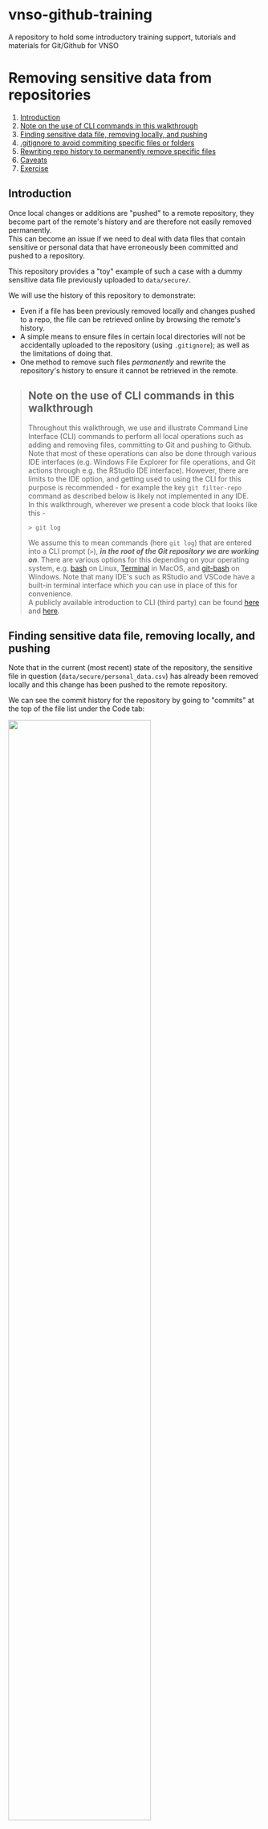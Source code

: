 # vnso-github-training
A repository to hold some introductory training support, tutorials and materials for Git/Github for VNSO

# Removing sensitive data from repositories

1. [Introduction](#introduction)
2. [Note on the use of CLI commands in this walkthrough](#cli)
3. [Finding sensitive data file, removing locally, and pushing](#removeandpush)
4. [.gitignore to avoid commiting specific files or folders](#gitignore)
5. [Rewriting repo history to permanently remove specific files](#historyrewrite)
6. [Caveats](#caveats)
7. [Exercise](#exercise)

## Introduction<a id="introduction"></a>

Once local changes or additions are "pushed" to a remote repository, they become part of the remote's history and are therefore not easily removed permanently.  
This can become an issue if we need to deal with data files that contain sensitive or personal data that have erroneously been committed and pushed to a repository.  
  
This repository provides a "toy" example of such a case with a dummy sensitive data file previously uploaded to `data/secure/`.  

We will use the history of this repository to demonstrate:  

- Even if a file has been previously removed locally and changes pushed to a repo, the file can be retrieved online by browsing the remote's history.
- A simple means to ensure files in certain local directories will not be accidentally uploaded to the repository (using `.gitignore`); as well as the limitations of doing that.
- One method to remove such files _permanently_ and rewrite the repository's history to ensure it cannot be retrieved in the remote.

>## Note on the use of CLI commands in this walkthrough <a id="cli"></a>
>Throughout this walkthrough, we use and illustrate Command Line Interface (CLI) commands to perform all local operations such as adding and removing files, committing to Git and pushing to Github. Note that most of these operations can also be done through various IDE interfaces (e.g. Windows File Explorer for file operations, and Git actions through e.g. the RStudio IDE interface). However, there are limits to the IDE option, and getting used to using the CLI for this purpose is recommended - for example the key `git filter-repo` command as described below is likely not implemented in any IDE.  
In this walkthrough, wherever we present a code block that looks like this - 
>```
> > git log
>```
>We assume this to mean commands (here `git log`) that are entered into a CLI prompt (`>`), ___in the root of the Git repository we are working on___. There are various options for this depending on your operating system, e.g. [bash](https://www.freecodecamp.org/news/linux-command-line-bash-tutorial/) on Linux, [Terminal](https://support.apple.com/en-gb/guide/terminal/welcome/mac) in MacOS, and [git-bash](https://www.atlassian.com/git/tutorials/git-bash) on Windows. Note that many IDE's such as RStudio and VSCode have a built-in terminal interface which you can use in place of this for convenience.  
A publicly available introduction to CLI (third party) can be found [here](https://blog.testproject.io/2021/03/30/a-beginners-guide-to-command-line-interface-cli/) and [here](https://www.atlassian.com/git/tutorials/git-bash). 

## Finding sensitive data file, removing locally, and pushing <a id="removeandpush"></a>

Note that in the current (most recent) state of the repository, the sensitive file in question (`data/secure/personal_data.csv`) has already been removed locally and this change has been pushed to the remote repository.

We can see the commit history for the repository by going to "commits" at the top of the file list under the Code tab:

<img align="center" src="images/commit_history.jpg" width=75%>
  
We can look at the state of the repository at previous commits by clicking on the <> buttons, "Browse the repository at this point in the history":  

<img align="center" src="images/browse_previous_commit.jpg" width=75%>
  
Going down to commit [#08e533a](https://github.com/Vanuatu-National-Statistics-Office/vnso-github-training/commit/08e533a64ec1d3a7afc748332cd227a6d0e88ed5), we can see that at that point the repo had a file `data/secure/personal_data.csv`:  

<img align="center" src="images/file_in_secure_folder.jpg" width=75%>  
  

From this point onwards, this file was removed locally and the changes pushed to the remote repository.

```{console}
> rm data/secure/personal_data.csv
> git add data/secure/personal_data.csv
> git commit -m "Oops I added a file that shouldn't be included, I have now removed it locally"
> git push
```

This resulted in commit [#d42605b](https://github.com/Vanuatu-National-Statistics-Office/vnso-github-training/commit/d42605bb65c9d2d35edeb35cf280f3f7bf6e2cd0); where the file in question no longer exists.  
However, it is important to stress that as per the above, all that is needed to retrieve the deleted file is to go to the history, browse the commit before the file was deleted, and viewing or downloading its source - in a public repository anyone could do this.
Indeed, in your local repository you can "checkout" any of the previous commits, which allows you to browse previous versions of the working directory, using the following CLI commands:

```{console}
> git checkout 08e533a
> ls data/secure
```
This should show the file as being present (at this point in the history). 

> Note that after you've "checked out" a previous commit, you are no longer working on the most recent (`HEAD`) of the repository (you will see a warning related to this when you checked out the commit as above). 

To switch the local repository back to the most current state:

```{console}
> git switch -
```

## .gitignore to avoid commiting specific files or folders <a id="gitignore"></a>

The `.gitignore` file in the root of a git repository is essentially a list of rules of specific files, file types, directories or file patterns that will always be excluded from any commits.  
Any references to files or directory names in this list will not be included in any commits _from the point they are added to the list_.
Format of this file is really quite straightforward but some further details and examples can be found [here](https://www.atlassian.com/git/tutorials/saving-changes/gitignore), for example.

Note that until the contents of the `data/secure` folder are added to the `.gitignore` file, it is easy to add new files to this folder and accidentally include them in commits pushed to the remote repository.
To address this, we can add the whole of the the `data/secure/` folder to the `.gitignore` file, by adding the line

```
data/secure/*
```

to the `.gitignore` file, and committing and pushing that change. Note the /* at the end of the line above - this is crucial to ensure the _entire contents_ of this folder is ignored, rather than just a single file.

With this new change to the `.gitignore`, we can add any files we like to this folder in our _local_ repository, but these changes will not be added to any commits, avoiding accidental commits of these.  
To illustrate, we can add a new sensitive file:

```
> touch data/secure/new_data_kept_locally.csv
```
Running `git status`, `git add .` and `git commit -m "Added data to data/secure/ folder"` now reports that nothing has been added to the repository - because the folder `data/secure` and all its content are being ignored.

```
> git add .
> git commit -m "Added data to data/secure/ folder"

On branch building_history
Your branch is up to date with 'origin/building_history'.

nothing to commit, working tree clean

```
This gives a good way to work with sensitive data locally while keeping this out of the remote repository.
In a directory structure that splits `data/open` and `data/secure`, it is good practice to ensure the latter folder is always included in the `.gitignore` file from the start of any work on the repository.  
__It is also important to stress that if this addition is made to the `.gitignore` file _after files had already been included in that folder_, these files are still recoverable through the repository history as detailed above.__ In the following section we give one potential way to address this.

## Rewriting repo history to permanently remove specific files <a id="historyrewrite"></a>

To permanently erase a file from a repository, so it is no longer present in the history, we need to essentially re-write the repository history. In effect, we need to go through each commit and "rebuild" the repository to remove all evidence of the file.  
There are several ways to do this and we cannot go into all of them - for reference the [Git/Github documentation](https://docs.github.com/en/authentication/keeping-your-account-and-data-secure/removing-sensitive-data-from-a-repository) gives a lot more detail. 

> ### Warning
> It is worth stressing that the retention of a repository history, and therefore a record of every file that was added, changed or deleted, is a key reason for the existence and use of Git (and Github as a collaboration tool) in the first place. Thus, permanently removing files as described here is not just difficult but goes against a lot of the philosophy of Git.  
>
>**Please be aware that the actions described here are (by definition) permanently destructive and may not be easily undone - please use your own judgement, particularly before pushing changes to a remote repository. Before performing them, it may be advisable to make a local "hard" backup of files in your local repository.**

The method we use here is the `git filter-repo` command. This essentially iteratively rebuilds the repo history to remove everything relating to the given file.  
Note that this assumes that the actual file has already been removed locally from the repository (if you want to keep it, you may have to temporarily remove it and add it back in after you've run `git filter-repo` and added the folder to the `.gitignore` file as above):
```
> rm data/secure/personal_data.csv
```
The `git filter-repo` command assumes you are working on a "fresh clone" of the respository - this is presumably to avoid any issues with unsaved changes and/or avoid critial merge conflicts with others that may be working with the same remote repository. In the command below this is bypassed by the addition of the `--force` argument, but note that in a real life situation you might want to avoid using this option, and work with a fresh clone as suggested.

```
> git filter-repo --force --invert-paths --path data/secure/personal_data.csv
Parsed 20 commitsHEAD is now at e49f111 Further additions to README
Enumerating objects: 62, done.
Counting objects: 100% (62/62), done.
Delta compression using up to 8 threads
Compressing objects: 100% (56/56), done.
Writing objects: 100% (62/62), done.
Total 62 (delta 18), reused 1 (delta 0), pack-reused 0

New history written in 0.37 seconds; now repacking/cleaning...
Repacking your repo and cleaning out old unneeded objects
Completely finished after 0.99 seconds.

```
If you now inspect the `git log` for the repository and pick one that should include the `personal_data.csv` file, you will see that the data is no longer available even if you checkout that commit. The only file present is the one that is only kept locally (not committed because of `.gitignore`.) _(note that the history log and commit references given here will not be entirely correct any more, but illustrate the process)_

```
git log --oneline
e49f111 (HEAD -> building_history) Further additions to README
b3f65aa Added some text around .gitignore to walkthrough
3e9492b Added data-secure folder to gitignore
649790e Continuing tutorial text in README, added some images
721f61b Started writing tutorial in README.md
115af2c Adding some changes to the processed_data.R file
33f5448 Added initial data file to data/open/
e35920d Adapted read_csv call to reflect new directory structure
7451488 (main, backup_working) Cleaning up some local merge issues
79c8c46 Merge branch 'main' of https://github.com/Vanuatu-National-Statistics-Office/vnso-github-training
6c2ba53 Merge pull request #1 from Vanuatu-National-Statistics-Office/data-upload
5a43281 Revert "Edited README, added .vscode/ to gitignore"
c53bdf8 (data-upload) add R code
acf98b1 add data
6ed1192 (jeroen_old) Edited README, added .vscode/ to gitignore
2aa5ae0 Initial commit

> git checkout dc76849
Note: switching to 'dc76849'.

You are in 'detached HEAD' state. You can look around, make experimental
changes and commit them, and you can discard any commits you make in this
state without impacting any branches by switching back to a branch.

HEAD is now at dc76849 Moved personal_data.csv to  secure folder

> ls data/secure
new_data_kept_locally.csv

```

We switch back to the most current repo state:

```
git switch -
```

It is important to now push all these commit re-writes to the remote repository, including all change:

```
> git push --force --all
Enumerating objects: 58, done.
Counting objects: 100% (58/58), done.
Delta compression using up to 8 threads
Compressing objects: 100% (38/38), done.
Writing objects: 100% (58/58), 104.70 KiB | 52.35 MiB/s, done.
Total 58 (delta 14), reused 56 (delta 14), pack-reused 0
remote: Resolving deltas: 100% (14/14), done.
To https://github.com/Vanuatu-National-Statistics-Office/vnso-github-training.git
 + f86940d...e49f111 building_history -> building_history (forced update)
 + 29d7297...c53bdf8 data-upload -> data-upload (forced update)
 + 7191755...7451488 main -> main (forced update)

```

## Caveats <a id="caveats"></a>

It should be noted that even once the steps above have been taken, it is possible that the sensitive file in question remains available and present in third party clones or forks of the repository.  

For this reason, as much as possible, it is advisable to work with anyone holding local clones or forks of the repository to ensure the sensitive data is also removed from their local clones. The easiest and most "belt and braces" approach to this would be to ___ask all collaborators to re-clone the repository___. This may mean that they will lose some previously uncommitted changes; to some extent this is inevitable. Another option is to "rebase" their local copy - more information on this can be found [here](https://docs.github.com/en/authentication/keeping-your-account-and-data-secure/removing-sensitive-data-from-a-repository#fully-removing-the-data-from-github). 

> It is important to stress that while the above approach deals with the immediate issue of sensitive data being potentially publicly available (given the caveat above), __this should be seen as a damage limitation strategy only__. Any sensitive data having been committed to a public repository at any point should be considered a data breach, that should be dealt with by whatever relevant organisational procedures.

## Exercise <a id="exercise"></a>

1. [Fork](https://docs.github.com/en/get-started/quickstart/fork-a-repo) this repository into another Github account (e.g. your own).
2. [Clone](https://docs.github.com/en/enterprise-server@3.5/repositories/creating-and-managing-repositories/cloning-a-repository) the forked repository to your local computer.
3. Confirm `data/secure/*` is not included in the `.gitignore` file; if it is, remove it from the file.
4. In your locally forked copy, copy the file `data/open/some_random_data.csv` to `data/secure/more_personal_data.csv`, add, commit and push this file to your remote forked repository.
5. You now have a situation where you have a "dummy" sensitive data file in the `data/secure/` folder - now follow the steps above to (1) remove the `more_personal_data.csv` file locally, (2) re-add `data/secure/*` to your `.gitignore` file, (3) push the changes to your remote repository, (4) in the remote repository you should be able to confirm the file is no longer present but still visible in the repository history, (5) perform the `git filter-repo` action [as described above](#historyrewrite) and push your cleaned history to your remote repository, (6) confirm you can no longer find `more_personal_data.csv` file in the repository history.

